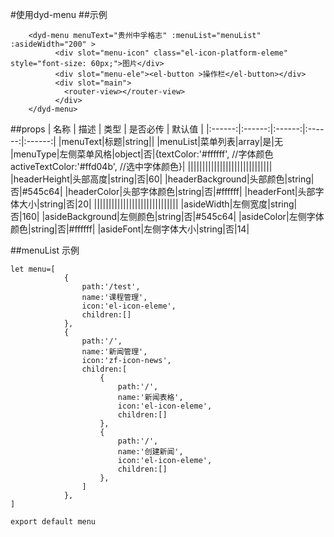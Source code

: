 #使用dyd-menu
##示例
```
    <dyd-menu menuText="贵州中孚格志" :menuList="menuList" :asideWidth="200" >
          <div slot="menu-icon" class="el-icon-platform-eleme" style="font-size: 60px;">图片</div>
          <div slot="menu-ele"><el-button >操作栏</el-button></div>
          <div slot="main">
            <router-view></router-view>
          </div>
    </dyd-menu>
```
##props
| 名称 | 描述 | 类型 | 是否必传 | 默认值 |
|:------:|:------:|:------:|:------:|:------:|
|menuText|标题|string||
|menuList|菜单列表|array|是|无
|menuType|左侧菜单风格|object|否|{textColor:'#ffffff',  //字体颜色activeTextColor:'#ffd04b', //选中字体颜色}|
|||||||||||||||||||||||||||||
|headerHeight|头部高度|string|否|60|
|headerBackground|头部颜色|string|否|#545c64|
|headerColor|头部字体颜色|string|否|#ffffff|
|headerFont|头部字体大小|string|否|20|
|||||||||||||||||||||||||||||
|asideWidth|左侧宽度|string|否|160|
|asideBackground|左侧颜色|string|否|#545c64|
|asideColor|左侧字体颜色|string|否|#ffffff|
|asideFont|左侧字体大小|string|否|14|


##menuList 示例
```$xslt
let menu=[
            {
                path:'/test',
                name:'课程管理',
                icon:'el-icon-eleme',
                children:[]
            },
            {
                path:'/',
                name:'新闻管理',
                icon:'zf-icon-news',
                children:[
                    {
                        path:'/',
                        name:'新闻表格',
                        icon:'el-icon-eleme',
                        children:[]
                    },
                    {
                        path:'/',
                        name:'创建新闻',
                        icon:'el-icon-eleme',
                        children:[]
                    },
                ]
            },   
]

export default menu

```